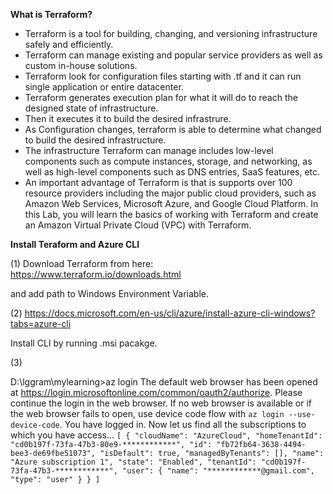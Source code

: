 
**What is Terraform?**  

- Terraform is a tool for building, changing, and versioning infrastructure safely and efficiently.
- Terraform can manage existing and popular service providers as well as custom in-house solutions.
- Terraform look for configuration files starting with .tf and it can run single application or entire datacenter.
- Terraform generates execution plan for what it will do to reach the designed state of infrastructure.
- Then it executes it to build the desired infrastrure. 
- As Configuration changes, terraform is able to determine what changed to build the desired infrastructure.
- The infrastructure Terraform can manage includes low-level components such as compute instances, storage, and networking, as well as high-level components such as DNS entries, SaaS features, etc.
- An important advantage of Terraform is that is supports over 100 resource providers including the major public cloud providers, such as Amazon Web Services, Microsoft Azure, and Google Cloud Platform. In this Lab, you will learn the basics of working with Terraform and create an Amazon Virtual Private Cloud (VPC) with Terraform.


**Install Teraform and Azure CLI**

(1) 
Download Terraform from here:
https://www.terraform.io/downloads.html

and add path to Windows Environment Variable. 

(2) https://docs.microsoft.com/en-us/cli/azure/install-azure-cli-windows?tabs=azure-cli

Install CLI by running .msi pacakge. 

(3)

D:\lggram\mylearning>az login
The default web browser has been opened at https://login.microsoftonline.com/common/oauth2/authorize. Please continue the login in the web browser. If no web browser is available or if the web browser fails to open, use device code flow with `az login --use-device-code`.
You have logged in. Now let us find all the subscriptions to which you have access...
`[
{
"cloudName": "AzureCloud",
"homeTenantId": "cd0b197f-73fa-47b3-80e9-************",
"id": "fb72fb64-3638-4494-bee3-de69fbe51073",
"isDefault": true,
"managedByTenants": [],
"name": "Azure subscription 1",
"state": "Enabled",
"tenantId": "cd0b197f-73fa-47b3-************",
"user": {
"name": "************@gmail.com",
"type": "user"
}
}
]`




